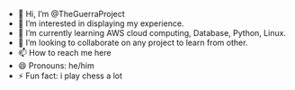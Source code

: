 - 👋 Hi, I’m @TheGuerraProject
- 👀 I’m interested in displaying my experience.
- 🌱 I’m currently learning AWS cloud computing, Database, Python, Linux.
- 💞️ I’m looking to collaborate on any project to learn from other.
- 📫 How to reach me here
- 😄 Pronouns: he/him
- ⚡ Fun fact: i play chess a lot

<!---
TheGuerraProject/TheGuerraProject is a ✨ special ✨ repository because its `README.md` (this file) appears on your GitHub profile.
You can click the Preview link to take a look at your changes.
--->
